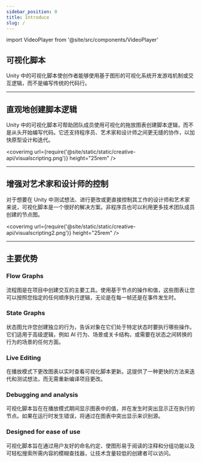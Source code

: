 ```yaml
---
sidebar_position: 0
title: Introduce
slug: /
---
```


import VideoPlayer from '@site/src/components/VideoPlayer'

<VideoPlayer src="static/videos/multiplayer.mp4" className="custom-video-showcase" />

## 可视化脚本

Unity 中的可视化脚本使创作者能够使用基于图形的可视化系统开发游戏机制或交互逻辑，而不是编写传统的代码行。

---

## 直观地创建脚本逻辑

Unity 中的可视化脚本可帮助团队成员使用可视化的拖放图表创建脚本逻辑，而不是从头开始编写代码。它还支持程序员、艺术家和设计师之间更无缝的协作，以加快原型设计和迭代。

<coverimg url={require('@site/static/static/creative-api/visualscripting.png')} height="25rem" />

---

## 增强对艺术家和设计师的控制

对于想要在 Unity 中测试想法、进行更改或更直接控制其工作的设计师和艺术家来说，可视化脚本是一个很好的解决方案。非程序员也可以利用更多技术团队成员创建的节点图。

<coverimg url={require('@site/static/static/creative-api/visualscripting2.png')} height="25rem" />

---

## 主要优势

### Flow Graphs

流程图是在项目中创建交互的主要工具。使用基于节点的操作和值，这些图表让您可以按照您指定的任何顺序执行逻辑，无论是在每一帧还是在事件发生时。

### State Graphs

状态图允许您创建独立的行为，告诉对象在它们处于特定状态时要执行哪些操作。它们适用于高级逻辑，例如 AI 行为、场景或关卡结构，或需要在状态之间转换的行为的场景的任何方面。

### Live Editing

在播放模式下更改图表以实时查看可视化脚本更新。这提供了一种更快的方法来迭代和测试想法，而无需重新编译项目更改。

### Debugging and analysis

可视化脚本旨在在播放模式期间显示图表中的值，并在发生时突出显示正在执行的节点。如果在运行时发生错误，将通过在图表中突出显示来识别源。

### Designed for ease of use

可视化脚本旨在通过用户友好的命名约定、使图形易于阅读的注释和分组功能以及可轻松搜索所需内容的模糊查找器，让技术含量较低的创建者可以访问。

